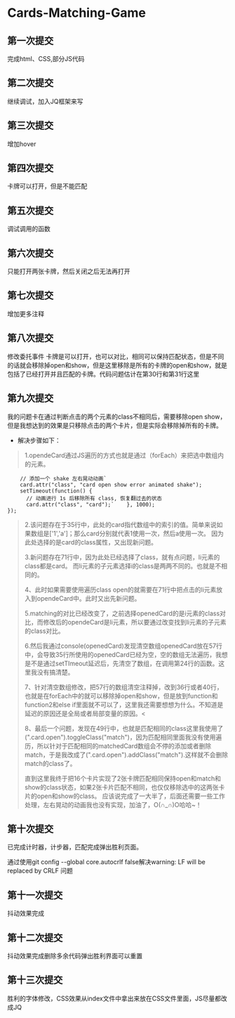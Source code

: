 # Cards-Matching-Game
## 第一次提交
完成html、CSS,部分JS代码
## 第二次提交
继续调试，加入JQ框架来写
## 第三次提交
增加hover
## 第四次提交
卡牌可以打开，但是不能匹配
## 第五次提交
调试调用的函数
## 第六次提交
只能打开两张卡牌，然后关闭之后无法再打开
## 第七次提交
增加更多注释
## 第八次提交
修改委托事件
卡牌是可以打开，也可以对比，相同可以保持匹配状态，但是不同的话就会移除掉open和show，但是这里移除是所有的卡牌的open和show，就是包括了已经打开并且匹配的卡牌。代码问题估计在第30行和第31行这里
## 第九次提交
我的问题卡在通过判断点击的两个元素的class不相同后，需要移除open show，但是我想达到的效果是只移除点击的两个卡片，但是实际会移除掉所有的卡牌。
* 解决步骤如下：
>1.opendeCard通过JS遍历的方式也就是通过（forEach）来把选中数组内的元素。
```openCards.forEach(function(card) {
    // 添加一个 shake 左右晃动动画`
    card.attr("class", "card open show error animated shake");
    setTimeout(function() {
      // 动画进行 1s 后移除所有 class, 恢复翻过去的状态
      card.attr("class", "card");`    }, 1000);
}); 
```
>
>2.该问题存在于35行中，此处的card指代数组中的索引的值。简单来说如果数组是['1','a']；那么card分别就代表1使用一次，然后a使用一次。
因为此处选择的是card的class属性，又出现新问题。
>
>3.新问题存在71行中，因为此处已经选择了class，就有点问题，li元素的class都是card。
而li元素的子元素选择i的class是两两不同的。也就是不相同的。
>
>4、此时如果需要使用遍历class open的就需要在71行中把点击的li元素放入到opendeCard中。此时又出先新问题。
>
>5.matching的对比已经改变了，之前选择openedCard的是i元素的class对比，而修改后的opendeCard是li元素，所以要通过改变找到li元素的子元素的class对比。
>
>6.然后我通过console(openedCard)发现清空数组openedCard放在57行中，会导致35行所使用的openedCard已经为空，空的数组无法遍历，我想是不是通过setTImeout延迟后，先清空了数组，在调用第24行的函数。这里我没有搞清楚。
>
>7、针对清空数组修改，把57行的数组清空注释掉，改到36行或者40行，也就是在forEach中的就可以移除掉open和show，但是放到function和function2和else if里面就不可以了，这里我还需要想想为什么。不知道是延迟的原因还是全局或者局部变量的原因。<
>
>8、最后一个问题，发现在49行中，也就是匹配相同的class这里我使用了 (".card.open").toggleClass("match")，因为匹配相同里面我没有使用遍历，所以针对于匹配相同的matchedCard数组会不停的添加或者删除match，于是我改成了(".card.open").addClass("match").这样就不会删除match的class了。
>
>直到这里我终于把16个卡片实现了2张卡牌匹配相同保持open和match和show的class状态，如果2张卡片匹配不相同，也仅仅移除选中的这两张卡片的open和show的class。
应该说完成了一大半了，后面还需要一些工作处理，左右晃动的动画我也没有实现，加油了，O(∩_∩)O哈哈~！

## 第十次提交
已完成计时器，计步器，匹配完成弹出胜利页面。

通过使用git config --global core.autocrlf false解决warning: LF will be replaced by CRLF 问题

## 第十一次提交
抖动效果完成

## 第十二次提交
抖动效果完成删除多余代码弹出胜利界面可以重置

## 第十三次提交
胜利的字体修改，CSS效果从index文件中拿出来放在CSS文件里面，JS尽量都改成JQ





  
